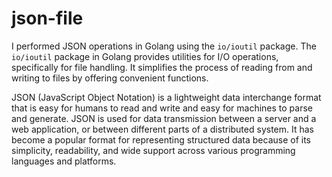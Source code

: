 # json-file
I performed JSON operations in Golang using the `io/ioutil` package. The `io/ioutil` package in Golang provides utilities for I/O operations, specifically for file handling. 
It simplifies the process of reading from and writing to files by offering convenient functions.

JSON (JavaScript Object Notation) is a lightweight data interchange format that is easy for humans to read and write and easy for machines to parse and generate. JSON is used for data transmission between a server and a web application, or between different parts of a distributed system. It has become a popular format for representing structured data because of its simplicity, readability, and wide support across various programming languages and platforms.


